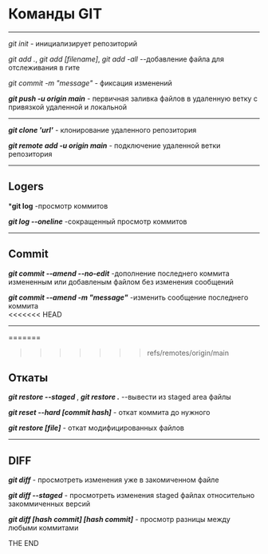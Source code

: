 # Команды GIT  
---
*git init* - инициализирует репозиторий 

*git add .*, *git add [filename]*, *git add -all*  --добавление файла для отслеживания в гите  

*git commit -m "message"*  - фиксация изменений  

***git push -u origin main***  - первичная заливка файлов в удаленную ветку с привязкой удаленной и локальной  

---  

***git clone 'url'*** - клонирование удаленного репозитория  

***git remote add -u origin main*** - подключение удаленной ветки репозитория  

---  
## Logers  

***git log**   -просмотр коммитов  

***git log --oneline***   -сокращенный просмотр коммитов  

---  

## Commit  

***git commit --amend --no-edit***   -дополнение последнего коммита измененным или добавленым файлом без изменения сообщений  

***git commit --amend -m "message"***   -изменить сообщение последнего коммита  
<<<<<<< HEAD

---
=======
>>>>>>> refs/remotes/origin/main

## Откаты

***git restore --staged <file>***, ***git restore .***  --вывести из staged area файлы  

***git reset --hard [commit hash]***  - откат коммита до нужного

***git restore [file]***  - откат модифицированных файлов

---

## DIFF  

***git diff***   - просмотреть изменения уже в закомиченном файле

***git diff --staged***   - просмотреть изменения staged файлах относительно закоммиченных версий 

***git diff [hash commit] [hash commit]***   - просмотр разницы между любыми коммитами  

THE END
